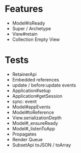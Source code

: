 # Features

 - Model#isReady
 - Super / Archetype
 - View#retain
 - Collection Empty View

# Tests

 - RetainerApi
 - Embedded references
 - update / before:update events
 - Application#setup
 - Application#getSession
 - sync:<type> event
 - Model#appEvents
 - Model#toReference
 - View.serializationDepth
 - Model#_ensureReady
 - Model#_listenToApp
 - Propagates
 - Render Queue
 - SubsetApi toJSON / toArray
